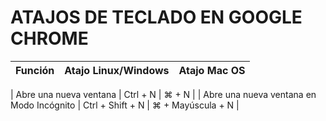 # ATAJOS DE TECLADO EN GOOGLE CHROME


| Función | Atajo Linux/Windows | Atajo Mac OS |
| ----------- | ----------- | ----------- |

| Abre una nueva ventana | Ctrl + N | ⌘ + N | 
| Abre una nueva ventana en Modo Incógnito | Ctrl + Shift + N | ⌘ + Mayúscula + N | 
